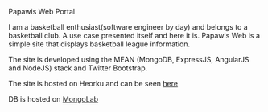 Papawis Web Portal

I am a basketball enthusiast(software engineer by day) and belongs to a basketball club. A use case presented itself and here it is. 
Papawis Web is a simple site that displays basketball league information.

The site is developed using the MEAN (MongoDB, ExpressJS, AngularJS and NodeJS) stack and Twitter Bootstrap. 

The site is hosted on Heorku and can be seen [here](http://fathomless-island-3471.herokuapp.com/#/home)

DB is hosted on [MongoLab](https://mongolab.com)
